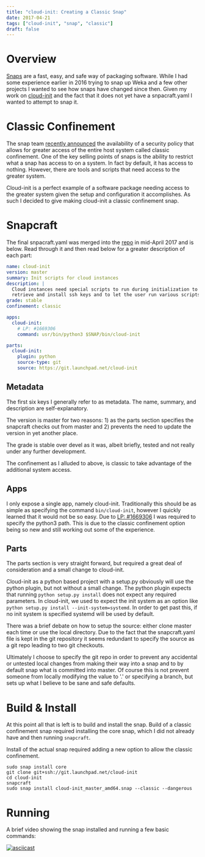 ```yaml
---
title: "cloud-init: Creating a Classic Snap"
date: 2017-04-21
tags: ["cloud-init", "snap", "classic"]
draft: false
---
```


# Overview

[Snaps](https://www.ubuntu.com/desktop/snappy) are a fast, easy, and safe way of packaging software. While I had some experience earlier in 2016 trying to snap up Weka and a few other projects I wanted to see how snaps have changed since then. Given my work on [cloud-init](https://cloud-init.io/) and the fact that it does not yet have a snpacraft.yaml I wanted to attempt to snap it.

# Classic Confinement

The snap team [recently announced](https://insights.ubuntu.com/2017/01/09/how-to-snap-introducing-classic-confinement/) the availability of a security policy that allows for greater access of the entire host system called classic confinement. One of the key selling points of snaps is the ability to restrict what a snap has access to on a system. In fact by default, it has access to nothing. However, there are tools and scripts that need access to the greater system.

Cloud-init is a perfect example of a software package needing access to the greater system given the setup and configuration it accomplishes. As such I decided to give making cloud-init a classic confinement snap.

# Snapcraft

The final snpacraft.yaml was merged into the [repo](https://github.com/cloud-init/cloud-init/blob/master/snapcraft.yaml) in mid-April 2017 and is below. Read through it and then read below for a greater description of each part:

```yaml
name: cloud-init
version: master
summary: Init scripts for cloud instances
description: |
  Cloud instances need special scripts to run during initialization to
  retrieve and install ssh keys and to let the user run various scripts.
grade: stable
confinement: classic

apps:
  cloud-init:
    # LP: #1669306
    command: usr/bin/python3 $SNAP/bin/cloud-init

parts:
  cloud-init:
    plugin: python
    source-type: git
    source: https://git.launchpad.net/cloud-init
```

## Metadata

The first six keys I generally refer to as metadata. The name, summary, and description are self-explanatory.

The version is master for two reasons: 1) as the parts section specifies the snapcraft checks out from master and 2) prevents the need to update the version in yet another place.

The grade is stable over devel as it was, albeit briefly, tested and not really under any further development.

The confinement as I alluded to above, is classic to take advantage of the additional system access.

## Apps

I only expose a single app, namely cloud-init. Traditionally this should be as simple as specifying the command `bin/cloud-init`, however I quickly learned that it would not be so easy. Due to [LP: #1669306](https://bugs.launchpad.net/snapcraft/+bug/1669306) I was required to specify the python3 path. This is due to the classic confinement option being so new and still working out some of the experience.

## Parts

The parts section is very straight forward, but required a great deal of consideration and a small change to cloud-init.

Cloud-init as a python based project with a setup.py obviously will use the python plugin, but not without a small change. The python plugin expects that running `python setup.py install` does not expect any required parameters. In cloud-init, we used to expect the init system as an option like `python setup.py install --init-system=systemd`. In order to get past this, if no init system is specified systemd will be used by default.

There was a brief debate on how to setup the source: either clone master each time or use the local directory. Due to the fact that the snapcraft.yaml file is kept in the git repository it seems redundant to specify the source as a git repo leading to two git checkouts.

Ultimately I choose to specify the git repo in order to prevent any accidental or untested local changes from making their way into a snap and to by default snap what is committed into master. Of course this is not prevent someone from locally modifying the value to '.' or specifying a branch, but sets up what I believe to be sane and safe defaults.

# Build & Install

At this point all that is left is to build and install the snap. Build of a classic confinement snap required installing the core snap, which I did not already have and then running `snapcraft`.

Install of the actual snap required adding a new option to allow the classic confinement.

```shell
sudo snap install core
git clone git+ssh://git.launchpad.net/cloud-init
cd cloud-init
snapcraft
sudo snap install cloud-init_master_amd64.snap --classic --dangerous
```

# Running

A brief video showing the snap installed and running a few basic commands:

[![asciicast](https://asciinema.org/a/6fj3j5n369m4b4u9ywy1mxx92.png)](https://asciinema.org/a/6fj3j5n369m4b4u9ywy1mxx92)
